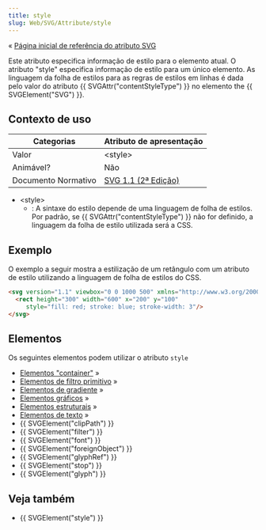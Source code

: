 ```yaml
---
title: style
slug: Web/SVG/Attribute/style
---
```

« [Página inicial de referência do atributo SVG](/en/SVG/Attribute)

Este atributo especifica informação de estilo para o elemento atual. O atributo "style" especifica informação de estilo para um único elemento. As linguagem da folha de estilos para as regras de estilos em linhas é dada pelo valor do atributo {{ SVGAttr("contentStyleType") }} no elemento the {{ SVGElement("SVG") }}.

## Contexto de uso

| Categorias          | Atributo de apresentação                                                    |
| ------------------- | --------------------------------------------------------------------------- |
| Valor               | \<style>                                                                    |
| Animável?           | Não                                                                         |
| Documento Normativo | [SVG 1.1 (2ª Edição)](http://www.w3.org/TR/SVG/styling.html#StyleAttribute) |

- \<style>
  - : A sintaxe do estilo depende de uma linguagem de folha de estilos. Por padrão, se {{ SVGAttr("contentStyleType") }} não for definido, a linguagem da folha de estilo utilizada será a CSS.

## Exemplo

O exemplo a seguir mostra a estilização de um retângulo com um atributo de estilo utilizando a linguagem de folha de estilos do CSS.

```html
<svg version="1.1" viewbox="0 0 1000 500" xmlns="http://www.w3.org/2000/svg">
  <rect height="300" width="600" x="200" y="100"
     style="fill: red; stroke: blue; stroke-width: 3"/>
</svg>
```

## Elementos

Os seguintes elementos podem utilizar o atributo `style`

- [Elementos "container"](/en/SVG/Element#Container) »
- [Elementos de filtro primitivo](/en/SVG/Element#FilterPrimitive) »
- [Elementos de gradiente](/en/SVG/Element#Gradient) »
- [Elementos gráficos](/en/SVG/Element#Graphics) »
- [Elementos estruturais](/en/SVG/Element#Structural) »
- [Elementos de texto](/en/SVG/Element#TextContent) »
- {{ SVGElement("clipPath") }}
- {{ SVGElement("filter") }}
- {{ SVGElement("font") }}
- {{ SVGElement("foreignObject") }}
- {{ SVGElement("glyphRef") }}
- {{ SVGElement("stop") }}
- {{ SVGElement("glyph") }}

## Veja também

- {{ SVGElement("style") }}
